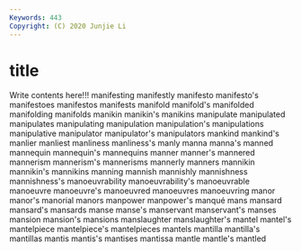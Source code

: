 ```yaml
---
Keywords: 443
Copyright: (C) 2020 Junjie Li
---
```


# title

Write contents here!!!
manifesting 
manifestly 
manifesto 
manifesto's 
manifestoes
manifestos 
manifests 
manifold 
manifold's 
manifolded 
manifolding 
manifolds 
manikin 
manikin's 
manikins
manipulate 
manipulated 
manipulates 
manipulating 
manipulation 
manipulation's 
manipulations 
manipulative 
manipulator 
manipulator's
manipulators 
mankind 
mankind's 
manlier 
manliest 
manliness 
manliness's 
manly 
manna 
manna's
manned 
mannequin 
mannequin's 
mannequins 
manner 
manner's 
mannered 
mannerism 
mannerism's 
mannerisms
mannerly 
manners 
mannikin 
mannikin's 
mannikins 
manning 
mannish 
mannishly 
mannishness 
mannishness's
manoeuvrability 
manoeuvrability's 
manoeuvrable 
manoeuvre 
manoeuvre's 
manoeuvred 
manoeuvres 
manoeuvring 
manor 
manor's
manorial 
manors 
manpower 
manpower's 
manqué 
mans 
mansard 
mansard's 
mansards 
manse
manse's 
manservant 
manservant's 
manses 
mansion 
mansion's 
mansions 
manslaughter 
manslaughter's 
mantel
mantel's 
mantelpiece 
mantelpiece's 
mantelpieces 
mantels 
mantilla 
mantilla's 
mantillas 
mantis 
mantis's
mantises 
mantissa 
mantle 
mantle's 
mantled 
